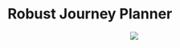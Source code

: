 # Robust Journey Planner

<div style="text-align:center">
  <img src="https://s3.gifyu.com/images/ezgif.com-resizec974297745baed18.gif" />
</div>
